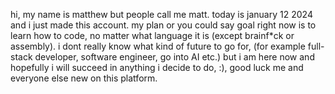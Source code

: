 hi, my name is matthew but people call me matt.
today is january 12 2024 and i just made this account.
my plan or you could say goal right now is to learn how to code,
no matter what language it is (except brainf*ck or assembly).
i dont really know what kind of future to go for, (for example full-stack developer, software engineer, go into AI etc.)
but i am here now and hopefully i will succeed in anything i decide to do, :),
good luck me and everyone else new on this platform.
